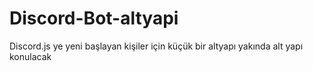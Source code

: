 # Discord-Bot-altyapi
Discord.js ye yeni başlayan kişiler için küçük bir altyapı
yakında alt yapı konulacak
